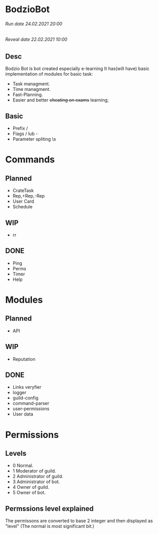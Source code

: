 # BodzioBot

###### Run date 24.02.2021 20:00
###### Reveal date 22.02.2021 10:00
## Desc
Bodzio Bot is bot created especially e-learning
It has(will have) basic implementation of modules for basic task:
- Task managment.
- Time managment.
- Fast-Planning.
- Easier and better ~~cheating on exams~~ learning;

## Basic
- Prefix /
- Flags / lub -
- Parameter spliting \s

# Commands

## Planned
- CrateTask
- Rep,+Rep,-Rep
- User Card
- Schedule
## WIP 
- rr
## DONE
- Ping
- Perms
- Timer
- Help

# Modules

## Planned
- API


## WIP 
- Reputation

## DONE
- Links veryfier
- logger
- guild-config
- command-parser
- user-permissions
- User data

# Permissions
## Levels
- 0 Normal.
- 1 Moderator of guild.
- 2 Administrator of guild.
- 3 Administrator of bot.
- 4 Owner of guild.
- 5 Owner of bot.

## Permssions level explained
The permissons are converted to base 2 integer and then displayed as "level"
(The normal is most significant bit.)